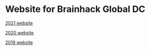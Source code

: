 # Website for Brainhack Global DC

[2021 website](https://brainhackdc.github.io/2021/)

[2020 website](https://brainhackdc.github.io/2020/)

[2019 website](https://brainhackdc.github.io/2019/)